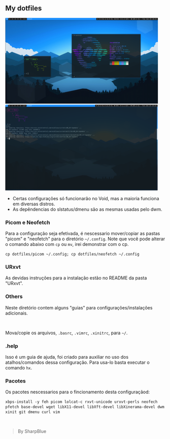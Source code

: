 ## My dotfiles

<img src="amostras/amostra.png" widtht="290spx" height="270"> <img src="amostras/amostraTwo.png" widtht="290px" height="270px">

- Certas configurações só funcionarão no Void, mas a maioria funciona em diversas distros.
- As depêndencias do slstatus/dmenu são as mesmas usadas pelo dwm.

### Picom e Neofetch
Para a configuração seja efetivada, é nescessario mover/copiar as pastas "picom" e "neofetch" para o diretório ```~/.config```. Note que você pode alterar o comando abaixo com ```cp``` ou ```mv```, irei demonstrar com o cp.
```
cp dotfiles/picom ~/.config; cp dotfiles/neofetch ~/.config
```

### URxvt
As devidas instruções para a instalação estão no README da pasta "URxvt".

### Others
Neste diretório contem alguns "guias" para configurações/instalações adicionais.

<br>

Mova/copie os arquivos, ```.basrc```, ```.vimrc```, ```.xinitrc```, para ```~/```.

### .help
Isso é um guia de ajuda, foi criado para auxiliar no uso dos atalhos/comandos dessa configuração.
Para usa-lo basta executar o comando ```hx```.

### Pacotes
Os pacotes nescessarios para o fincionamento desta configuraçãod:
```
xbps-install -y feh picom lolcat-c rxvt-unicode urxvt-perls neofech pfetch base-devel wget libX11-devel libXft-devel libXinerama-devel dwm xinit git dmenu curl vim
```

<br>

>By SharpBlue
